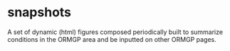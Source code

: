 # snapshots
A set of dynamic (html) figures composed periodically built to summarize conditions in the ORMGP area and be inputted on other ORMGP pages.
